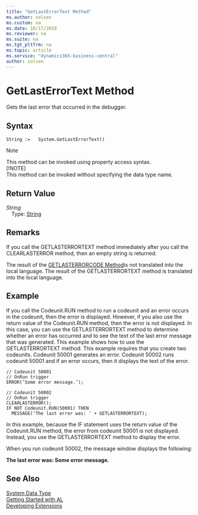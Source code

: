 ```yaml
---
title: "GetLastErrorText Method"
ms.author: solsen
ms.custom: na
ms.date: 10/17/2018
ms.reviewer: na
ms.suite: na
ms.tgt_pltfrm: na
ms.topic: article
ms.service: "dynamics365-business-central"
author: solsen
---
```

[//]: # (START>DO_NOT_EDIT)
[//]: # (IMPORTANT:Do not edit any of the content between here and the END>DO_NOT_EDIT.)
[//]: # (Any modifications should be made in the .xml files in the ModernDev repo.)
# GetLastErrorText Method
Gets the last error that occurred in the debugger.

## Syntax
```
String :=   System.GetLastErrorText()
```
> [!NOTE]  
> This method can be invoked using property access syntax.  
> [!NOTE]  
> This method can be invoked without specifying the data type name.  


## Return Value
*String*  
&emsp;Type: [String](../string/string-data-type.md)  
  


[//]: # (IMPORTANT: END>DO_NOT_EDIT)

## Remarks  
 If you call the GETLASTERRORTEXT method immediately after you call the CLEARLASTERROR method, then an empty string is returned.  

 The result of the [GETLASTERRORCODE Method](../../methods/devenv-getlasterrorcode-method.md)is not translated into the local language. The result of the GETLASTERRORTEXT method is translated into the local language.  

## Example  
 If you call the Codeunit.RUN method to run a codeunit and an error occurs in the codeunit, then  the error is displayed. However, if you also use the return value of the Codeunit.RUN method, then the error is not displayed. In this case, you can use the GETLASTERRORTEXT method to determine whether an error has occurred and to see the text of the last error message that was generated. This example shows how to use the GETLASTERRORTEXT method. This example requires that you create two codeunits. Codeunit 50001 generates an error. Codeunit 50002 runs codeunit 50001 and if an error occurs, then it displays the text of the error.  

```  
// Codeunit 50001  
// OnRun trigger  
ERROR(‘Some error message.’);  

// Codeunit 50002  
// OnRun trigger  
CLEARLASTERROR();  
IF NOT Codeunit.RUN(50001) THEN  
  MESSAGE(‘The last error was: ’ + GETLASTERRORTEXT);  
```  

 In this example, because the IF statement uses the return value of the Codeunit.RUN method, the error from codeunit 50001 is not displayed. Instead, you use the GETLASTERRORTEXT method to display the error.  

 When you run codeunit 50002, the message window displays the following:  

 **The last error was: Some error message.**  
 
## See Also
[System Data Type](system-data-type.md)  
[Getting Started with AL](../../devenv-get-started.md)  
[Developing Extensions](../../devenv-dev-overview.md)